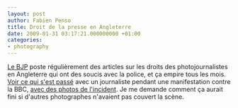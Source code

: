 ```yaml
---
layout: post
author: Fabien Penso
title: Droit de la presse en Angleterre
date: 2009-01-31 03:17:21.000000000 +01:00
categories:
- photography
---
```

<a href="http://www.bjp-online.com/">Le BJP</a> poste régulièrement des articles sur les droits des photojournalistes en Angleterre qui ont des soucis avec la police, et ça empire tous les mois. <a href="http://www.bjp-online.com/public/showPage.html?page=836437">Voir ce qui s'est passé</a> avec un journaliste pendant une manifestation contre la BBC, <a href="http://marcvallee.wordpress.com/2009/01/25/surveillance-police-grab-press-photographers-camera/">avec des photos de l'incident</a>. Je me demande comment ça aurait fini si d'autres photographes n'avaient pas couvert la scène.
